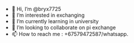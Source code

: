 - 👋 Hi, I’m @bryx7725
- 👀 I’m interested in exchanging 
- 🌱 I’m currently learning in university 
- 💞️ I’m looking to collaborate on pi exchange
- 📫 How to reach me : +67579472587/whatsapp.

<!---
bryx7725/bryx7725 is a ✨ special ✨ repository because its `README.md` (this file) appears on your GitHub profile.
You can click the Preview link to take a look at your changes.
--->

